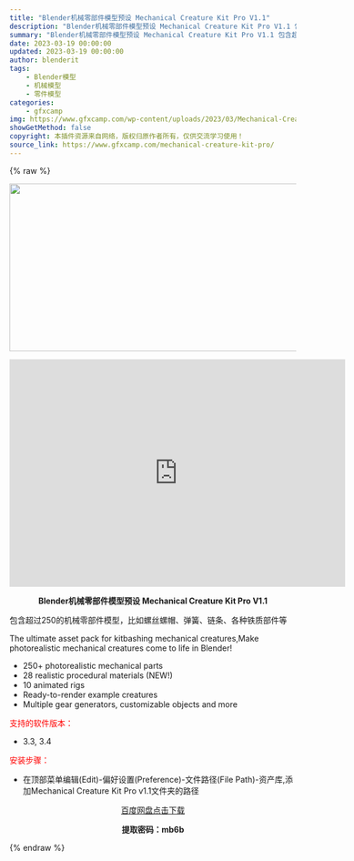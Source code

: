 ```yaml
---
title: "Blender机械零部件模型预设 Mechanical Creature Kit Pro V1.1"
description: "Blender机械零部件模型预设 Mechanical Creature Kit Pro V1.1 包含超过250的机械零部件模型，比如螺丝螺帽、弹簧、链条、各种铁质部件等 The ultimate ..."
summary: "Blender机械零部件模型预设 Mechanical Creature Kit Pro V1.1 包含超过250的机械零部件模型，比如螺丝螺帽、弹簧、链条、各种铁质部件等 The ultimate ..."
date: 2023-03-19 00:00:00
updated: 2023-03-19 00:00:00
author: blenderit
tags: 
    - Blender模型
    - 机械模型
    - 零件模型
categories:
    - gfxcamp
img: https://www.gfxcamp.com/wp-content/uploads/2023/03/Mechanical-Creature-Kit.jpg
showGetMethod: false
copyright: 本插件资源来自网络，版权归原作者所有，仅供交流学习使用！
source_link: https://www.gfxcamp.com/mechanical-creature-kit-pro/
---
```


{% raw %}
<div><p><img decoding="async" class="aligncenter size-full wp-image-110819" src="https://www.gfxcamp.com/wp-content/uploads/2023/03/Mechanical-Creature-Kit.jpg" data-src="https://www.gfxcamp.com/wp-content/uploads/2023/03/Mechanical-Creature-Kit.jpg" alt="" width="590" height="295" data-srcset="https://www.gfxcamp.com/wp-content/uploads/2023/03/Mechanical-Creature-Kit.jpg 590w, https://www.gfxcamp.com/wp-content/uploads/2023/03/Mechanical-Creature-Kit-150x75.jpg 150w" data-sizes="(max-width: 590px) 100vw, 590px"></p><p style="text-align: center;"><iframe loading="lazy" src="https://player.youku.com/embed/XNTk0OTY1OTg2MA==" width="590" height="400" frameborder="0" allowfullscreen="allowfullscreen" data-mce-fragment="1"></iframe></p><p style="text-align: center;"><strong>Blender机械零部件模型预设 Mechanical Creature Kit Pro V1.1</strong></p><p class="sqsrte-small">包含超过250的机械零部件模型，比如螺丝螺帽、弹簧、链条、各种铁质部件等</p><p>The ultimate asset pack for kitbashing mechanical creatures,Make photorealistic mechanical creatures come to life in Blender!</p><ul>
<li>250+ photorealistic mechanical parts</li>
<li>28 realistic procedural materials (NEW!)</li>
<li>10 animated rigs</li>
<li>Ready-to-render example creatures</li>
<li>Multiple gear generators, customizable objects and more</li>
</ul><p><span style="color: #ff0000;">支持的软件版本：</span></p><ul>
<li>3.3, 3.4</li>
</ul><p style="text-align: left;"><span style="color: #ff0000;">安装步骤：</span></p><ul>
<li>在顶部菜单编辑(Edit)-偏好设置(Preference)-文件路径(File Path)-资产库,添加Mechanical Creature Kit Pro v1.1文件夹的路径</li>
</ul><p style="text-align: center;"><a class="maxbutton-3 maxbutton maxbutton-baidu" target="_blank" rel="noopener" href="https://pan.baidu.com/s/1peMxxd7xOnIZfxrKR8urIQ?pwd=mb6b"><span class="mb-text">百度网盘点击下载</span></a></p><p style="text-align: center;"><strong>提取密码：mb6b</strong></p></div>
<div style="display: none">gfxcamp</div>
{% endraw %}